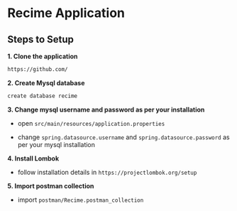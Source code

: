# Recime Application

## Steps to Setup

**1. Clone the application**

```bash
https://github.com/
```

**2. Create Mysql database**

```bash
create database recime
```

**3. Change mysql username and password as per your installation**

+ open `src/main/resources/application.properties`

+ change `spring.datasource.username` and `spring.datasource.password` as per your mysql installation

**4. Install Lombok**

+ follow installation details in `https://projectlombok.org/setup`

**5. Import postman collection**

+ import `postman/Recime.postman_collection`

